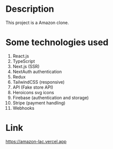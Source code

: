
# Description
This project is a Amazon clone. 

# Some technologies used
1. React.js
2. TypeScript
3. Next.js (SSR)
4. NextAuth authentication
5. Redux
6. TailwindCSS (responsive)
7. API (Fake store API)
8. Heroicons svg icons
9.  Firebase (authentication and storage)
10. Stripe (payment handling)
11. Webhooks

# Link
<https://amazon-lac.vercel.app>
